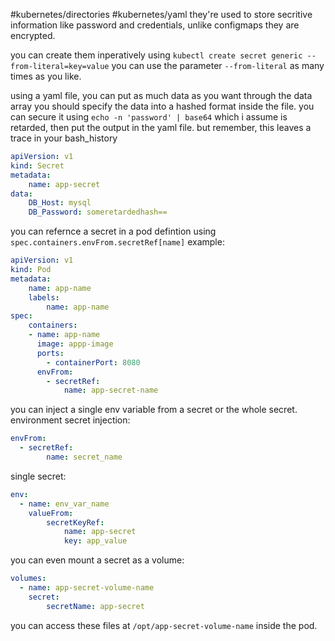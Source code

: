 #kubernetes/directories
#kubernetes/yaml 
they're used to store secritive information like password and credentials, unlike configmaps they are encrypted.

you can create them inperatively using
`kubectl create secret generic --from-literal=key=value`
you can use the parameter `--from-literal` as many times as you like.

using a yaml file, you can put as much data as you want through the data array
you should specify the data into a hashed format inside the file.
you can secure it using
`echo -n 'password' | base64` which i assume is retarded, then put the output in the yaml file.
but remember, this leaves a trace in your bash_history
```yml
apiVersion: v1
kind: Secret 
metadata:
	name: app-secret
data:
	DB_Host: mysql
	DB_Password: someretardedhash==
```

you can refernce a secret in a pod defintion using `spec.containers.envFrom.secretRef[name]` 
example:
```yml
apiVersion: v1
kind: Pod
metadata:
	name: app-name
	labels:
		name: app-name
spec:
	containers:
	- name: app-name
	  image: appp-image
	  ports:
	    - containerPort: 8080
	  envFrom:
	    - secretRef:
		    name: app-secret-name
```
you can inject a single env variable from a secret or the whole secret.
environment secret injection:
```yml
envFrom:
  - secretRef:
	    name: secret_name
```
single secret:
```yml
env:
  - name: env_var_name
	valueFrom:
		secretKeyRef:
			name: app-secret
			key: app_value
```
you can even mount a secret as a volume:
```yml
volumes:
  - name: app-secret-volume-name
	secret:
		secretName: app-secret
```
you can access these files at `/opt/app-secret-volume-name` inside the pod.